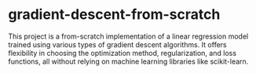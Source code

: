 # gradient-descent-from-scratch
This project is a from-scratch implementation of a linear regression model trained using various types of gradient descent algorithms. It offers flexibility in choosing the optimization method, regularization, and loss functions, all without relying on machine learning libraries like scikit-learn.
